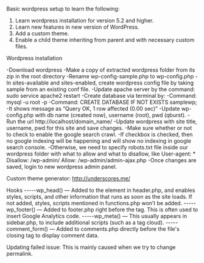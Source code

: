 Basic wordpress setup to learn the following:

1. Learn wordpress installation for version 5.2 and higher.
2. Learn new features in new version of WordPress.
3. Add a custom theme.
4. Enable a child theme inheriting from parent and with necessary custom files.

Wordpress installation

-Download wordpress
-Make a copy of extracted wordpress folder from its zip in the root directory
-Rename wp-config-sample.php to wp-config.php
-In sites-available and sites-enabled, create wordpress config file by taking sample from an existing conf file.
-Update apache server by the command: sudo service apache2 restart
-Create database via terminal by:
-Command: mysql -u root -p
-Command: CREATE DATABASE IF NOT EXISTS samplewp;
-It shows message as “Query OK, 1 row affected (0.00 sec)”
-Update wp-config.php with db name (created now), username (root), pwd (qburst).
-Run the url http://localhost/domain_name/
-Update wordpress with site title, username, pwd for this site and save changes.
-Make sure whether or not to check to enable the google search crawl.
-If checkbox is checked, then no google indexing will be happening and will show no indexing in google search console.
-Otherwise, we need to specify robots.txt file inside our wordpress folder with what to allow and what to disallow, like
    User-agent: *
    Disallow: /wp-admin/
    Allow: /wp-admin/admin-ajax.php
-Once changes are saved, login to new wordpress admin panel.

Custom theme generator: http://underscores.me/

Hooks
-----wp_head() — Added to the <head> element in header.php, and enables styles, scripts, and other information that runs as soon as the site loads. If not added, styles, scripts mentioned in functions.php won’t be added.
-----wp_footer() — Added to footer.php right before the </body> tag. This is often used to insert Google Analytics code.
-----wp_meta() — This usually appears in sidebar.php, to include additional scripts (such as a tag cloud).
-----comment_form() — Added to comments.php directly before the file's closing </div> tag to display comment data.

Updating failed issue: This is mainly caused when we try to change permalink.


